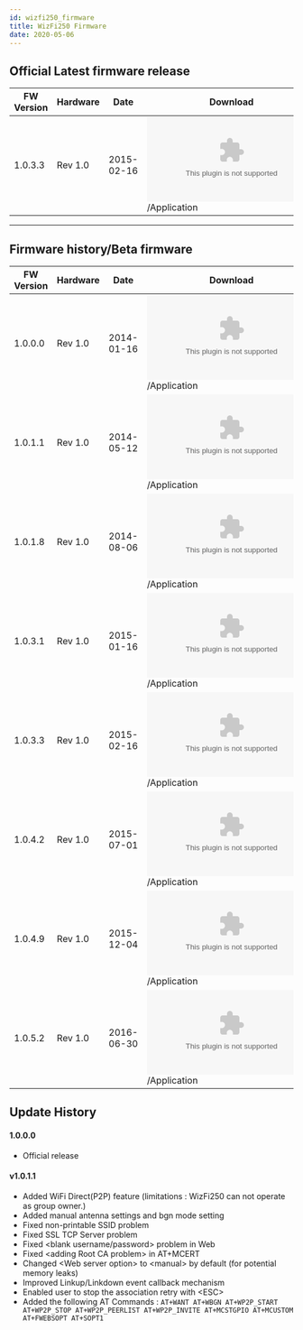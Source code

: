 ```yaml
---
id: wizfi250_firmware
title: WizFi250 Firmware
date: 2020-05-06
---
```


## Official Latest firmware release

| FW Version | Hardware | Date       | Download                                                                         | Description    |
| ---------- | -------- | ---------- | -------------------------------------------------------------------------------- | -------------- |
| 1.0.3.3    | Rev 1.0  | 2015-02-16 | ![1.0.3.3](/document_framework/img/products/wizfi250/wizfi250firmware/wizfi250_1.0.3.3.zip)/Application | latest release |

-----


## Firmware history/Beta firmware

| FW Version | Hardware | Date       | Download                                                                         | Description    |
| ---------- | -------- | ---------- | -------------------------------------------------------------------------------- | -------------- |
| 1.0.0.0    | Rev 1.0  | 2014-01-16 | ![1.0.0.0](/document_framework/img/products/wizfi250/wizfi250firmware/wizfi250_1.0.0.0.zip)/Application |                |
| 1.0.1.1    | Rev 1.0  | 2014-05-12 | ![1.0.1.1](/document_framework/img/products/wizfi250/wizfi250firmware/wizfi250_1.0.1.1.zip)/Application |                |
| 1.0.1.8    | Rev 1.0  | 2014-08-06 | ![1.0.1.8](/document_framework/img/products/wizfi250/wizfi250firmware/wizfi250_1.0.1.8.zip)/Application |                |
| 1.0.3.1    | Rev 1.0  | 2015-01-16 | ![1.0.3.1](t/document_framework/img/products/wizfi250/wizfi250firmware/wizfi250_1.0.3.1.zip)/Application |                |
| 1.0.3.3    | Rev 1.0  | 2015-02-16 | ![1.0.3.3](/document_framework/img/products/wizfi250/wizfi250firmware/wizfi250_1.0.3.3.zip)/Application |                |
| 1.0.4.2    | Rev 1.0  | 2015-07-01 | ![1.0.4.2](/document_framework/img/products/wizfi250/wizfi250firmware/wizfi250_1.0.4.2.zip)/Application |                |
| 1.0.4.9    | Rev 1.0  | 2015-12-04 | ![1.0.4.9](/document_framework/img/products/wizfi250/wizfi250firmware/wizfi250_1.0.4.9.zip)/Application | latest release |
| 1.0.5.2    | Rev 1.0  | 2016-06-30 | ![1.0.5.2](/document_framework/img/products/wizfi250/wizfi250firmware/wizfi250_1.0.5.2.zip)/Application | Beta version   |

## Update History

#### 1.0.0.0

  - Official release

#### v1.0.1.1

  - Added WiFi Direct(P2P) feature (limitations : WizFi250 can not
    operate as group owner.)
  - Added manual antenna settings and bgn mode setting
  - Fixed non-printable SSID problem
  - Fixed SSL TCP Server problem
  - Fixed \<blank username/password\> problem in Web
  - Fixed \<adding Root CA problem\> in AT+MCERT
  - Changed \<Web server option\> to \<manual\> by default (for
    potential memory leaks)
  - Improved Linkup/Linkdown event callback mechanism
  - Enabled user to stop the association retry with \<ESC\>
  - Added the following AT Commands : `AT+WANT
    AT+WBGN
    AT+WP2P_START
    AT+WP2P_STOP
    AT+WP2P_PEERLIST
    AT+WP2P_INVITE
    AT+MCSTGPIO
    AT+MCUSTOM
    AT+FWEBSOPT
    AT+SOPT1`
